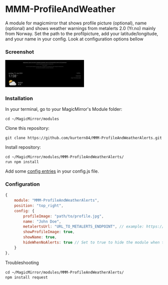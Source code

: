 # MMM-ProfileAndWeather
A module for magicmirror that shows profile picture (optional), name (optional) and shows weather warnings from metalerts 2.0 (Yr.no) mainly from Norway.
Set the path to the profilpicture, add your latitude/longitude, and your name in your config. Look at configuration options bellow

### Screenshot


<img style="flat: left; width: 50%;" src="screenshot.png">

### Installation

In your terminal, go to your MagicMirror's Module folder:

```
cd ~/MagicMirror/modules
```

Clone this repository:

```
git clone https://github.com/kurtern84/MMM-ProfileAndWeatherAlerts.git
```

Install repository:

```
cd ~/MagicMirror/modules/MMM-ProfileAndWeatherAlerts/
run npm install
```

Add some [config entries](#configuration) in your config.js file. 

### Configuration

```javascript
{
    module: "MMM-ProfileAndWeatherAlerts",
    position: "top_right",
    config: {
        profileImage: "path/to/profile.jpg",
        name: "John Doe",
        metalertsUrl: "URL_TO_METALERTS_ENDPOINT", // example: https://api.met.no/weatherapi/metalerts/2.0/current.json?lat=60.67659&lon=10.81997  Change lat and lon. 
        showProfileImage: true,
        showName: true,
        hideWhenNoAlerts: true // Set to true to hide the module when there are no alerts
    }
},

```
Troubleshooting
```
cd ~/MagicMirror/modules/MMM-ProfileAndWeatherAlerts/
npm install request

```

